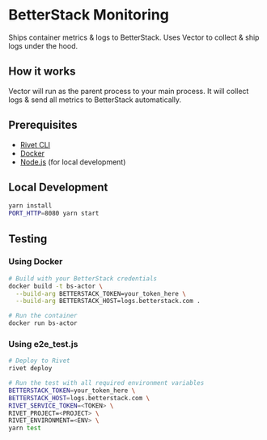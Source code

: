 # BetterStack Monitoring

Ships container metrics & logs to BetterStack. Uses Vector to collect & ship logs under the hood.

## How it works

Vector will run as the parent process to your main process. It will collect logs & send all metrics to BetterStack automatically.

## Prerequisites

- [Rivet CLI](https://rivet.gg/docs/setup)
- [Docker](https://docs.docker.com/desktop/)
- [Node.js](https://nodejs.org/) (for local development)

## Local Development

```sh
yarn install
PORT_HTTP=8080 yarn start
```

## Testing

### Using Docker

```sh
# Build with your BetterStack credentials
docker build -t bs-actor \
  --build-arg BETTERSTACK_TOKEN=your_token_here \
  --build-arg BETTERSTACK_HOST=logs.betterstack.com .

# Run the container
docker run bs-actor
```

### Using e2e_test.js

```sh
# Deploy to Rivet
rivet deploy

# Run the test with all required environment variables
BETTERSTACK_TOKEN=your_token_here \
BETTERSTACK_HOST=logs.betterstack.com \
RIVET_SERVICE_TOKEN=<TOKEN> \
RIVET_PROJECT=<PROJECT> \
RIVET_ENVIRONMENT=<ENV> \
yarn test
```

